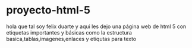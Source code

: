 # proyecto-html-5
hola que tal soy felix duarte y aqui les dejo una página web de html 5 con etiquetas importantes y básicas como la estructura basica,tablas,imagenes,enlaces y etiqutas para texto
